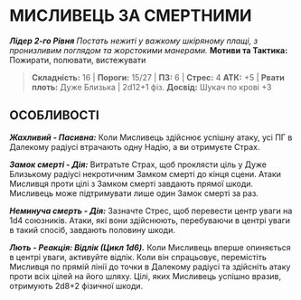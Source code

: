 ﻿# МИСЛИВЕЦЬ ЗА СМЕРТНИМИ

***Лідер 2-го Рівня***
*Постать нежиті у важкому шкіряному плащі, з пронизливим поглядом та жорстокими манерами.*
**Мотиви та Тактика:** Пожирати, полювати, вистежувати

> **Складність:** 16 | **Пороги:** 15/27 | **ПЗ:** 6 | **Стрес:** 4
> **АТК:** +5 | **Рвати плоть:** Дуже Близька | 2d12+1 фіз.
> **Досвід:** Шукач по крові +3

## ОСОБЛИВОСТІ

***Жахливий - Пасивна:*** Коли Мисливець здійснює успішну атаку, усі ПГ в Далекому радіусі втрачають одну Надію, а ви отримуєте Страх.

***Замок смерті - Дія:*** Витратьте Страх, щоб проклясти ціль у Дуже Близькому радіусі некротичним Замком смерті до кінця сцени. Атаки Мисливця проти цілі з Замком смерті завдають прямої шкоди. Мисливець може підтримувати лише один Замок смерті за раз.

***Неминуча смерть - Дія:*** Зазначте Стрес, щоб перевести центр уваги на 1d4 союзників. Атаки, які вони здійснюють, перебуваючи в центрі уваги в такий спосіб, завдають половину шкоди.

***Лють - Реакція: Відлік (Цикл 1d6).*** Коли Мисливець вперше опиняється в центрі уваги, активуйте відлік. Коли він спрацьовує, перемістіть Мисливця по прямій лінії до точки в Далекому радіусі та здійсніть атаку проти всіх цілей на його шляху. Цілі, яких Мисливець успішно вразив, отримують 2d8+2 фізичної шкоди.